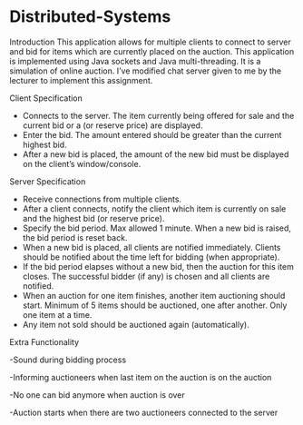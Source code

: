 # Distributed-Systems
Introduction
This application allows for multiple clients to connect to server and bid for items which are currently placed on the auction. This application is implemented using Java sockets and Java multi-threading. It is a simulation of online auction. I’ve modified chat server given to me by the lecturer to implement this assignment. 

Client Specification 

- Connects to the server. The item currently being offered for sale and the current bid or a (or reserve price) are displayed. 
-  Enter the bid. The amount entered should be greater than the current highest bid. 
- After a new bid is placed, the amount of the new bid must be displayed on the client’s window/console.  

Server Specification 

- Receive connections from multiple clients. 
- After a client connects, notify the client which item is currently on sale and the highest bid (or reserve price). 
- Specify the bid period. Max allowed 1 minute. When a new bid is raised, the bid period is reset back. 
- When a new bid is placed, all clients are notified immediately. Clients should be notified about the time left for bidding (when appropriate).
 - If the bid period elapses without a new bid, then the auction for this item closes. The successful bidder (if any) is chosen and all clients are notified.  
- When an auction for one item finishes, another item auctioning should start. Minimum of 5 items should be auctioned, one after another. Only one item at a time. 
- Any item not sold should be auctioned again (automatically).

Extra Functionality

-Sound during bidding process

-Informing auctioneers when last item on the auction is on the auction

-No one can bid anymore when auction is over

-Auction starts when there are two auctioneers connected to the server



